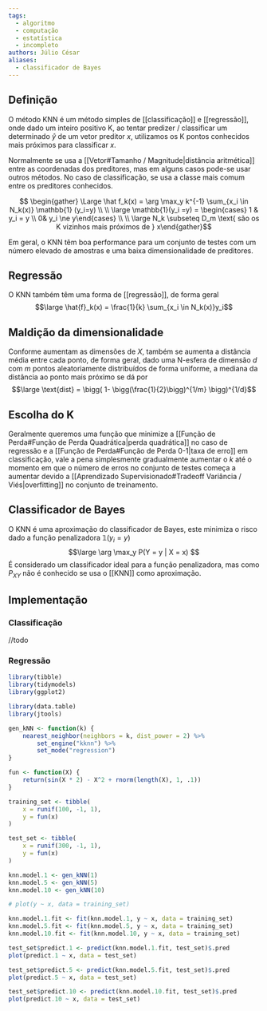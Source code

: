 ```yaml
---
tags:
  - algoritmo
  - computação
  - estatística
  - incompleto
authors: Júlio César
aliases:
  - classificador de Bayes
---
```

## Definição

O método KNN é um método simples de [[classificação]] e [[regressão]], onde dado um inteiro positivo $\text{K}$, ao tentar predizer / classificar um determinado $\hat{y}$ de um vetor preditor $x$, utilizamos os $\text{K}$ pontos conhecidos mais próximos para classificar $x$.

Normalmente se usa a [[Vetor#Tamanho / Magnitude|distância aritmética]] entre as coordenadas dos preditores, mas em alguns casos pode-se usar outros métodos. No caso de classificação, se usa a classe mais comum entre os preditores conhecidos.

$$
\begin{gather}
\Large \hat f_k(x) = \arg \max_y k^{-1} \sum_{x_i \in N_k(x)} \mathbb{1} (y_i=y) \\ \\
\large \mathbb{1}(y_i =y) = \begin{cases} 1 & y_i =  y \\ 0& y_i \ne y\end{cases}
\\ \\ \large N_k \subseteq D_m \text{ são os K vizinhos mais próximos de } x\end{gather}$$

Em geral, o KNN têm boa performance para um conjunto de testes com um número elevado de amostras e uma baixa dimensionalidade de preditores.

## Regressão

O KNN também têm uma forma de [[regressão]], de forma geral
$$\large \hat{f}_k(x) = \frac{1}{k} \sum_{x_i \in N_k(x)}y_i$$
## Maldição da dimensionalidade

Conforme aumentam as dimensões de $X$, também se aumenta a distância média entre cada ponto, de forma geral, dado uma N-esfera de dimensão $d$ com $m$ pontos aleatoriamente distribuídos de forma uniforme, a mediana da distância ao ponto mais próximo se dá por
$$\large \text{dist} = \bigg( 1- \bigg(\frac{1}{2}\bigg)^{1/m} \bigg)^{1/d}$$
## Escolha do K

Geralmente queremos uma função que minimize a [[Função de Perda#Função de Perda Quadrática|perda quadrática]] no caso de regressão e a [[Função de Perda#Função de Perda 0-1|taxa de erro]] em classificação, vale a pena simplesmente gradualmente aumentar o $k$ até o momento em que o número de erros no conjunto de testes começa a aumentar devido a [[Aprendizado Supervisionado#Tradeoff Variância / Viés|overfitting]] no conjunto de treinamento. 
## Classificador de Bayes

O KNN é uma aproximação do classificador de Bayes, este minimiza o risco dado a função penalizadora $\mathbb{1}(y_i = y)$
$$\large
\arg \max_y P(Y = y | X = x)
$$
É considerado um classificador ideal para a função penalizadora, mas como $P_{XY}$ não é conhecido se usa o [[KNN]] como aproximação.

## Implementação

### Classificação
//todo
### Regressão
```r
library(tibble)
library(tidymodels)
library(ggplot2)

library(data.table)
library(jtools)

gen_kNN <- function(k) {
    nearest_neighbor(neighbors = k, dist_power = 2) %>%
        set_engine("kknn") %>%
        set_mode("regression")
}

fun <- function(X) {
    return(sin(X * 2) - X^2 + rnorm(length(X), 1, .1))
}

training_set <- tibble(
    x = runif(100, -1, 1),
    y = fun(x)
)

test_set <- tibble(
    x = runif(300, -1, 1),
    y = fun(x)
)

knn.model.1 <- gen_kNN(1)
knn.model.5 <- gen_kNN(5)
knn.model.10 <- gen_kNN(10)

# plot(y ~ x, data = training_set)

knn.model.1.fit <- fit(knn.model.1, y ~ x, data = training_set)
knn.model.5.fit <- fit(knn.model.5, y ~ x, data = training_set)
knn.model.10.fit <- fit(knn.model.10, y ~ x, data = training_set)

test_set$predict.1 <- predict(knn.model.1.fit, test_set)$.pred
plot(predict.1 ~ x, data = test_set)

test_set$predict.5 <- predict(knn.model.5.fit, test_set)$.pred
plot(predict.5 ~ x, data = test_set)

test_set$predict.10 <- predict(knn.model.10.fit, test_set)$.pred
plot(predict.10 ~ x, data = test_set)
```